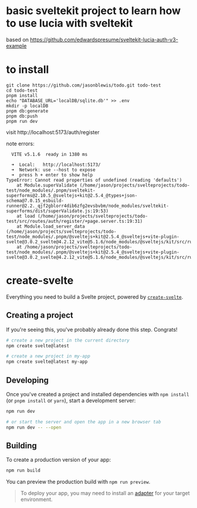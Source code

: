 # basic sveltekit project to learn how to use lucia with sveltekit
based on https://github.com/edwardspresume/sveltekit-lucia-auth-v3-example

# to install
```
git clone https://github.com/jasonblewis/todo.git todo-test
cd todo-test
pnpm install
echo "DATABASE_URL='localDB/sqlite.db'" >> .env
mkdir -p localDB
pnpm db:generate
pnpm db:push
pnpm run dev
```

visit  http://localhost:5173/auth/register

note errors:
```
  VITE v5.1.6  ready in 1380 ms

  ➜  Local:   http://localhost:5173/
  ➜  Network: use --host to expose
  ➜  press h + enter to show help
TypeError: Cannot read properties of undefined (reading 'defaults')
    at Module.superValidate (/home/jason/projects/svelteprojects/todo-test/node_modules/.pnpm/sveltekit-superforms@2.10.5_@sveltejs+kit@2.5.4_@types+json-schema@7.0.15_esbuild-runner@2.2._qjf2gblorr4dib6zfg2evsbvbm/node_modules/sveltekit-superforms/dist/superValidate.js:19:53)
    at load (/home/jason/projects/svelteprojects/todo-test/src/routes/auth/register/+page.server.ts:19:31)
    at Module.load_server_data (/home/jason/projects/svelteprojects/todo-test/node_modules/.pnpm/@sveltejs+kit@2.5.4_@sveltejs+vite-plugin-svelte@3.0.2_svelte@4.2.12_vite@5.1.6/node_modules/@sveltejs/kit/src/runtime/server/page/load_data.js:61:41)
    at /home/jason/projects/svelteprojects/todo-test/node_modules/.pnpm/@sveltejs+kit@2.5.4_@sveltejs+vite-plugin-svelte@3.0.2_svelte@4.2.12_vite@5.1.6/node_modules/@sveltejs/kit/src/runtime/server/page/index.js:140:19

```


# create-svelte

Everything you need to build a Svelte project, powered by [`create-svelte`](https://github.com/sveltejs/kit/tree/main/packages/create-svelte).

## Creating a project

If you're seeing this, you've probably already done this step. Congrats!

```bash
# create a new project in the current directory
npm create svelte@latest

# create a new project in my-app
npm create svelte@latest my-app
```

## Developing

Once you've created a project and installed dependencies with `npm install` (or `pnpm install` or `yarn`), start a development server:

```bash
npm run dev

# or start the server and open the app in a new browser tab
npm run dev -- --open
```

## Building

To create a production version of your app:

```bash
npm run build
```

You can preview the production build with `npm run preview`.

> To deploy your app, you may need to install an [adapter](https://kit.svelte.dev/docs/adapters) for your target environment.
